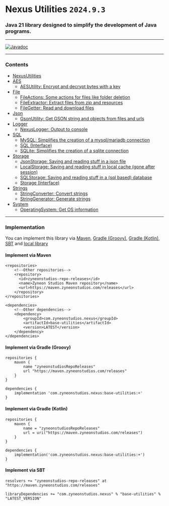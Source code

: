 # Nexus Utilities `2024.9.3`

### Java 21 library designed to simplify the development of Java programs.

---

[![Javadoc](https://img.shields.io/badge/JavaDoc-Online-green)](https://zyneonstudios.github.io/nexus-utilities/apidocs/)

---

### Contents
- [NexusUtilities](https://zyneonstudios.github.io/nexus-utilities/apidocs/com/zyneonstudios/nexus/utilities/NexusUtilities)
- [AES](https://zyneonstudios.github.io/nexus-utilities/apidocs/com/zyneonstudios/nexus/utilities/aes/package-summary)
  - [AESUtility: Encrypt and decrypt bytes with a key](https://zyneonstudios.github.io/nexus-utilities/apidocs/com/zyneonstudios/nexus/utilities/aes/AESUtility)
- [File](https://zyneonstudios.github.io/nexus-utilities/apidocs/com/zyneonstudios/nexus/utilities/file/package-summary)
  - [FileActions: Some actions for files like folder deletion](https://zyneonstudios.github.io/nexus-utilities/apidocs/com/zyneonstudios/nexus/utilities/file/FileActions)
  - [FileExtractor: Extract files from zip and resources](https://zyneonstudios.github.io/nexus-utilities/apidocs/com/zyneonstudios/nexus/utilities/file/FileExtractor)
  - [FileGetter: Read and download files](https://zyneonstudios.github.io/nexus-utilities/apidocs/com/zyneonstudios/nexus/utilities/file/FileGetter)
- [Json](https://zyneonstudios.github.io/nexus-utilities/apidocs/com/zyneonstudios/nexus/utilities/json/package-summary)
  - [GsonUtility: Get GSON string and objects from files and urls](https://zyneonstudios.github.io/nexus-utilities/apidocs/com/zyneonstudios/nexus/utilities/json/GsonUtility)
- [Logger](https://zyneonstudios.github.io/nexus-utilities/apidocs/com/zyneonstudios/nexus/utilities/logger/package-summary)
  - [NexusLogger: Output to console](https://zyneonstudios.github.io/nexus-utilities/apidocs/com/zyneonstudios/nexus/utilities/logger/NexusLogger)
- [SQL](https://zyneonstudios.github.io/nexus-utilities/apidocs/com/zyneonstudios/nexus/utilities/sql/package-summary)
  - [MySQL: Simplifies the creation of a mysql/mariadb connection](https://zyneonstudios.github.io/nexus-utilities/apidocs/com/zyneonstudios/nexus/utilities/sql/MySQL)
  - [SQL (Interface)](https://zyneonstudios.github.io/nexus-utilities/apidocs/com/zyneonstudios/nexus/utilities/sql/SQL)
  - [SQLite: Simplifies the creation of a sqlite connection](https://zyneonstudios.github.io/nexus-utilities/apidocs/com/zyneonstudios/nexus/utilities/sql/SQLite)
- [Storage](https://zyneonstudios.github.io/nexus-utilities/apidocs/com/zyneonstudios/nexus/utilities/storage/package-summary)
  - [JsonStorage: Saving and reading stuff in a json file](https://zyneonstudios.github.io/nexus-utilities/apidocs/com/zyneonstudios/nexus/utilities/storage/JsonStorage)
  - [LocalStorage: Saving and reading stuff in local cache (gone after session)](https://zyneonstudios.github.io/nexus-utilities/apidocs/com/zyneonstudios/nexus/utilities/storage/LocalStorage)
  - [SQLStorage: Saving and reading stuff in a (sql based) database](https://zyneonstudios.github.io/nexus-utilities/apidocs/com/zyneonstudios/nexus/utilities/storage/SQLStorage)
  - [Storage (Interface)](https://zyneonstudios.github.io/nexus-utilities/apidocs/com/zyneonstudios/nexus/utilities/storage/Storage)
- [Strings](https://zyneonstudios.github.io/nexus-utilities/apidocs/com/zyneonstudios/nexus/utilities/strings/package-summary)
  - [StringConverter: Convert strings](https://zyneonstudios.github.io/nexus-utilities/apidocs/com/zyneonstudios/nexus/utilities/strings/StringConverter)
  - [StringGenerator: Generate strings](https://zyneonstudios.github.io/nexus-utilities/apidocs/com/zyneonstudios/nexus/utilities/strings/StringGenerator)
- [System](https://zyneonstudios.github.io/nexus-utilities/apidocs/com/zyneonstudios/nexus/utilities/system/package-summary)
  - [OperatingSystem: Get OS information](https://zyneonstudios.github.io/nexus-utilities/apidocs/com/zyneonstudios/nexus/utilities/system/OperatingSystem)

---

### Implementation

You can implement this library via [Maven](#implement-via-maven), [Gradle (Groovy)](#implement-via-gradle-groovy),  [Gradle (Kotlin)](#implement-via-gradle-kotlin), [SBT](#implement-via-sbt) and [local library](https://github.com/zyneonstudios/nexus-utilities/releases/latest/)

#### Implement via Maven
```
<repositories>
    <!--Other repositories-->
    <repository>
      <id>zyneonstudios-repo-releases</id>
      <name>Zyneon Studios Maven repository</name>
      <url>https://maven.zyneonstudios.com/releases</url>
    </repository>
</repositories>
```
```
<dependencies>
    <!--Other dependencies-->
    <dependency>
        <groupId>com.zyneonstudios.nexus</groupId>
        <artifactId>base-utilities</artifactId>
        <version>LATEST</version>
    </dependency>
</dependencies>
```

#### Implement via Gradle (Groovy)
```
repositories {
    maven {
        name "zyneonstudiosRepoReleases"
        url "https://maven.zyneonstudios.com/releases"
    }
}
```
```
dependencies {
    implementation 'com.zyneonstudios.nexus:base-utilities:+'
}
```

#### Implement via Gradle (Kotlin)
```
repositories {
    maven {
        name = "zyneonstudiosRepoReleases"
        url = uri("https://maven.zyneonstudios.com/releases")
    }
}
```
```
dependencies {
    implementation('com.zyneonstudios.nexus:base-utilities:+')
}
```

#### Implement via SBT
```
resolvers += "zyneonstudios-repo-releases" at "https://maven.zyneonstudios.com/releases"
```
```
libraryDependencies += "com.zyneonstudios.nexus" % "base-utilities" % "LATEST_VERSION"
```